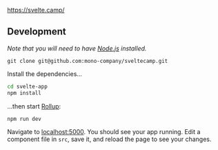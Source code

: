https://svelte.camp/

## Development
*Note that you will need to have [Node.js](https://nodejs.org) installed.*

```git clone git@github.com:mono-company/sveltecamp.git```

Install the dependencies...

```bash
cd svelte-app
npm install
```

...then start [Rollup](https://rollupjs.org):

```bash
npm run dev
```

Navigate to [localhost:5000](http://localhost:5000). You should see your app running. Edit a component file in `src`, save it, and reload the page to see your changes.
